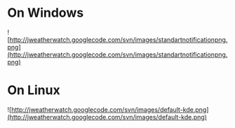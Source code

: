 # On Windows #
![http://jweatherwatch.googlecode.com/svn/images/standartnotificationpng.png](http://jweatherwatch.googlecode.com/svn/images/standartnotificationpng.png)
# On Linux #
![http://jweatherwatch.googlecode.com/svn/images/default-kde.png](http://jweatherwatch.googlecode.com/svn/images/default-kde.png)